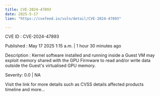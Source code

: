 ```yaml
---
title: CVE-2024-47893
date: 2025-5-17
lien: "https://cvefeed.io/vuln/detail/CVE-2024-47893"

---
```


CVE ID : CVE-2024-47893

Published :  May 17
2025
1:15 a.m. | 1 hour
30 minutes ago

Description : Kernel software installed and running inside a Guest VM may exploit memory shared with the GPU Firmware to read and/or write data outside the Guest's virtualised GPU memory.

Severity: 0.0 | NA

Visit the link for more details
such as CVSS details
affected products
timeline
and more...
